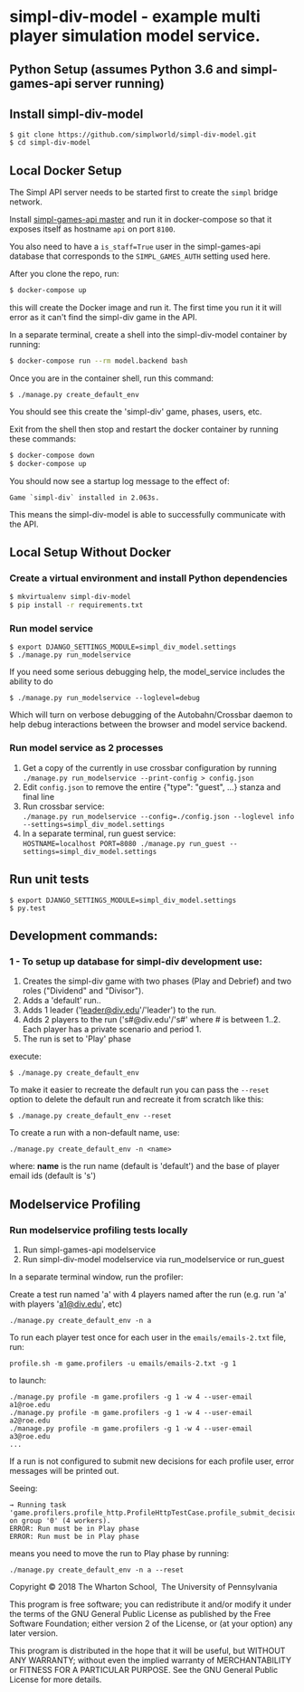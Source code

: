 # simpl-div-model - example multi player simulation model service.

## Python Setup (assumes Python 3.6 and simpl-games-api server running)

## Install simpl-div-model

```shell
$ git clone https://github.com/simplworld/simpl-div-model.git
$ cd simpl-div-model
```
## Local Docker Setup

The Simpl API server needs to be started first to create the `simpl` bridge network.

Install [simpl-games-api master](https://github.com/simplworld/simpl-games-api) and run it in 
docker-compose so that it exposes itself as hostname `api` on port `8100`. 

You also need to have a `is_staff=True` user in the simpl-games-api database that
corresponds to the `SIMPL_GAMES_AUTH` setting used here.

After you clone the repo, run:

```bash
$ docker-compose up
```

this will create the Docker image and run it.  The first time you run it it will error
as it can't find the simpl-div game in the API.

In a separate terminal, create a shell into the simpl-div-model container by running:

```bash
$ docker-compose run --rm model.backend bash
```

Once you are in the container shell, run this command:

```shell
$ ./manage.py create_default_env
```

You should see this create the 'simpl-div' game, phases, users, etc.

Exit from the shell then stop and restart the docker container by running these commands: 

```bash
$ docker-compose down
$ docker-compose up
```

You should now see a startup log message to the effect of:

```
Game `simpl-div` installed in 2.063s.
```

This means the simpl-div-model is able to successfully communicate with the API.

## Local Setup Without Docker

### Create a virtual environment and install Python dependencies

```bash
$ mkvirtualenv simpl-div-model
$ pip install -r requirements.txt
```
### Run model service

```shell
$ export DJANGO_SETTINGS_MODULE=simpl_div_model.settings
$ ./manage.py run_modelservice
```
If you need some serious debugging help, the model_service includes the ability to do

```shell
$ ./manage.py run_modelservice --loglevel=debug
```

Which will turn on verbose debugging of the Autobahn/Crossbar daemon to help debug interactions between the browser and model service backend.

### Run model service as 2 processes

1. Get a copy of the currently in use crossbar configuration by running
    `./manage.py run_modelservice --print-config > config.json`
1. Edit `config.json` to remove the entire {"type": "guest", ...} stanza and final line
1. Run crossbar service:    
    `./manage.py run_modelservice --config=./config.json --loglevel info --settings=simpl_div_model.settings`
1. In a separate terminal, run guest service:    
    `HOSTNAME=localhost PORT=8080 ./manage.py run_guest --settings=simpl_div_model.settings`
   
## Run unit tests

```shell
$ export DJANGO_SETTINGS_MODULE=simpl_div_model.settings
$ py.test
```

## Development commands:

### 1 - To setup up database for simpl-div development use:

1. Creates the simpl-div game with two phases (Play and Debrief) and two roles ("Dividend" and "Divisor").
1. Adds a 'default' run..
1. Adds 1 leader ('leader@div.edu'/'leader') to the run.
1. Adds 2 players to the run ('s#@div.edu'/'s#' where # is between 1..2. Each player has a private scenario and period 1.
1. The run is set to 'Play' phase

execute:

```shell
$ ./manage.py create_default_env
```

To make it easier to recreate the default run you can pass the `--reset` option to delete the
default run and recreate it from scratch like this:

```shell
$ ./manage.py create_default_env --reset
```

To create a run with a non-default name, use:

```shell
./manage.py create_default_env -n <name>
```

where:
 **name** is the run name (default is 'default') and the base of player email ids (default is 's')  

## Modelservice Profiling

### Run modelservice profiling tests locally

1. Run simpl-games-api modelservice
1. Run simpl-div-model modelservice via run_modelservice or run_guest

In a separate terminal window, run the profiler:

Create a test run named 'a' with 4 players named after the run (e.g. run 'a' with players 'a1@div.edu', etc)

    ./manage.py create_default_env -n a

To run each player test once for each user in the `emails/emails-2.txt` file, run:

    profile.sh -m game.profilers -u emails/emails-2.txt -g 1

to launch:

    ./manage.py profile -m game.profilers -g 1 -w 4 --user-email a1@roe.edu
    ./manage.py profile -m game.profilers -g 1 -w 4 --user-email a2@roe.edu
    ./manage.py profile -m game.profilers -g 1 -w 4 --user-email a3@roe.edu
    ...

If a run is not configured to submit new decisions for each profile user, error messages will be printed out.

Seeing:
```
→ Running task 'game.profilers.profile_http.ProfileHttpTestCase.profile_submit_decision' on group '0' (4 workers).
ERROR: Run must be in Play phase
ERROR: Run must be in Play phase
```
means you need to move the run to Play phase by running:

    ./manage.py create_default_env -n a --reset


Copyright © 2018 The Wharton School,  The University of Pennsylvania 

This program is free software; you can redistribute it and/or
modify it under the terms of the GNU General Public License
as published by the Free Software Foundation; either version 2
of the License, or (at your option) any later version.

This program is distributed in the hope that it will be useful,
but WITHOUT ANY WARRANTY; without even the implied warranty of
MERCHANTABILITY or FITNESS FOR A PARTICULAR PURPOSE.  See the
GNU General Public License for more details.

